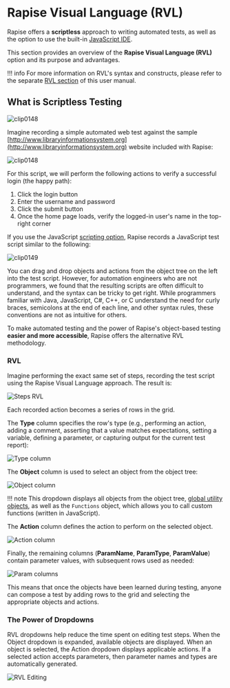 # Rapise Visual Language (RVL)

Rapise offers a **scriptless** approach to writing automated tests, as well as the option to use the built-in [JavaScript IDE](javascript_ide.md).

This section provides an overview of the **Rapise Visual Language (RVL)** option and its purpose and advantages.

!!! info
    For more information on RVL's syntax and constructs, please refer to the separate [RVL section](rvl_editor.md) of this user manual.

## What is Scriptless Testing

![clip0148](./img/rvl_about.png)

Imagine recording a simple automated web test against the sample [http://www.libraryinformationsystem.org](http://www.libraryinformationsystem.org) website included with Rapise:

![clip0148](./img/visual_language1.png)

For this script, we will perform the following actions to verify a successful login (the happy path):

1.  Click the login button
2.  Enter the username and password
3.  Click the submit button
4.  Once the home page loads, verify the logged-in user's name in the top-right corner

If you use the JavaScript [scripting option](scripting_choice_dialog.md), Rapise records a JavaScript test script similar to the following:

![clip0149](./img/visual_language2.png)

You can drag and drop objects and actions from the object tree on the left into the test script. However, for automation engineers who are not programmers, we found that the resulting scripts are often difficult to understand, and the syntax can be tricky to get right. While programmers familiar with Java, JavaScript, C#, C++, or C understand the need for curly braces, semicolons at the end of each line, and other syntax rules, these conventions are not as intuitive for others.

To make automated testing and the power of Rapise's object-based testing **easier and more accessible**, Rapise offers the alternative RVL methodology.

### RVL

Imagine performing the exact same set of steps, recording the test script using the Rapise Visual Language approach. The result is:

![Steps RVL](./img/visual_language3.png)

Each recorded action becomes a series of rows in the grid.

The **Type** column specifies the row's type (e.g., performing an action, adding a comment, asserting that a value matches expectations, setting a variable, defining a parameter, or capturing output for the current test report):

![Type column](./img/visual_language4.png)

The **Object** column is used to select an object from the object tree:

![Object column](./img/visual_language5.png)

!!! note
    This dropdown displays all objects from the object tree, [global utility objects](../Libraries/ses_lib_global.md), as well as the `Functions` object, which allows you to call custom functions (written in JavaScript).

The **Action** column defines the action to perform on the selected object.

![Action column](./img/visual_language8.png)

Finally, the remaining columns (**ParamName**, **ParamType**, **ParamValue**) contain parameter values, with subsequent rows used as needed:

![Param columns](./img/visual_language6.png)

This means that once the objects have been learned during testing, anyone can compose a test by adding rows to the grid and selecting the appropriate objects and actions.

### The Power of Dropdowns

RVL dropdowns help reduce the time spent on editing test steps. When the Object dropdown is expanded, available objects are displayed. When an object is selected, the Action dropdown displays applicable actions. If a selected action accepts parameters, then parameter names and types are automatically generated.

<img alt="RVL Editing" data-gifffer="/Guide/img/visual_language.gif" />